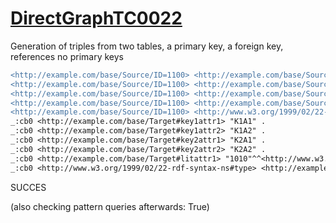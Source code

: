 
# [DirectGraphTC0022](https://www.w3.org/TR/rdb2rdf-test-cases/#DirectGraphTC0022)
Generation of triples from two tables, a primary key, a foreign key, references no primary keys

```diff
<http://example.com/base/Source/ID=1100> <http://example.com/base/Source#ID> "1100"^^<http://www.w3.org/2001/XMLSchema#integer> .
<http://example.com/base/Source/ID=1100> <http://example.com/base/Source#attrA> "K2A2" .
<http://example.com/base/Source/ID=1100> <http://example.com/base/Source#attrB> "K2A1" .
<http://example.com/base/Source/ID=1100> <http://example.com/base/Source#ref-attrA;attrB> _:cb0 .
<http://example.com/base/Source/ID=1100> <http://www.w3.org/1999/02/22-rdf-syntax-ns#type> <http://example.com/base/Source> .
_:cb0 <http://example.com/base/Target#key1attr1> "K1A1" .
_:cb0 <http://example.com/base/Target#key1attr2> "K1A2" .
_:cb0 <http://example.com/base/Target#key2attr1> "K2A1" .
_:cb0 <http://example.com/base/Target#key2attr2> "K2A2" .
_:cb0 <http://example.com/base/Target#litattr1> "1010"^^<http://www.w3.org/2001/XMLSchema#integer> .
_:cb0 <http://www.w3.org/1999/02/22-rdf-syntax-ns#type> <http://example.com/base/Target> .
```

SUCCES

(also checking pattern queries afterwards: True)
